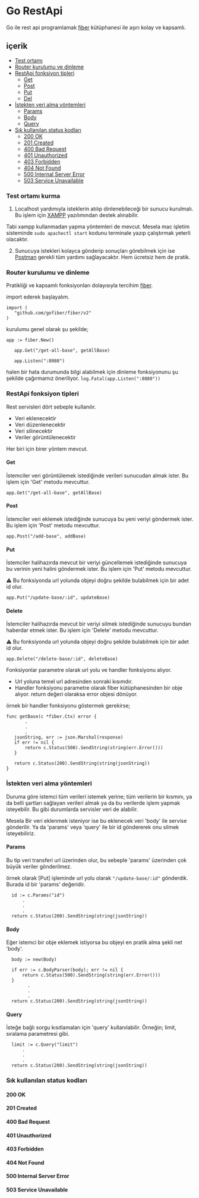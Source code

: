 # Go RestApi

Go ile rest api programlamak [fiber](https://github.com/gofiber/fiber) kütüphanesi ile aşırı kolay ve kapsamlı.

## içerik 

- [Test ortamı](https://github.com/murattarslan/go_rest_api/tree/master#test-ortam%C4%B1-kurma)
- [Router kurulumu ve dinleme](https://github.com/murattarslan/go_rest_api/tree/master#router-kurulumu-ve-dinleme)
- [RestApi fonksiyon tipleri](https://github.com/murattarslan/go_rest_api/tree/master#restapi-fonksiyon-tipleri)
  - [Get](https://github.com/murattarslan/go_rest_api/tree/master#get)
  - [Post](https://github.com/murattarslan/go_rest_api/tree/master#post)
  - [Put](https://github.com/murattarslan/go_rest_api/tree/master#put)
  - [Del](https://github.com/murattarslan/go_rest_api/tree/master#del)
- [İstekten veri alma yöntemleri](https://github.com/murattarslan/go_rest_api/tree/master#i%CC%87stekten-veri-alma-y%C3%B6ntemleri)
  - [Params](https://github.com/murattarslan/go_rest_api/tree/master#params)
  - [Body](https://github.com/murattarslan/go_rest_api/tree/master#body)
  - [Query](https://github.com/murattarslan/go_rest_api/tree/master#query)
- [Sık kullanılan status kodları](https://github.com/murattarslan/go_rest_api/tree/master#s%C4%B1k-kullan%C4%B1lan-status-kodlar%C4%B1)
  - [200 OK](https://github.com/murattarslan/go_rest_api/tree/master#200-ok)
  - [201 Created](https://github.com/murattarslan/go_rest_api/tree/master#201-created)
  - [400 Bad Request](https://github.com/murattarslan/go_rest_api/tree/master#400-bad-request)
  - [401 Unauthorized](https://github.com/murattarslan/go_rest_api/tree/master#401-unauthorized)
  - [403 Forbidden](https://github.com/murattarslan/go_rest_api/tree/master#403-forbidden)
  - [404 Not Found](https://github.com/murattarslan/go_rest_api/tree/master#404-not-found)
  - [500 Internal Server Error](https://github.com/murattarslan/go_rest_api/tree/master#500-internal-server-error)
  - [503 Service Unavailable](https://github.com/murattarslan/go_rest_api/tree/master#503-service-unavailable)
  
### Test ortamı kurma

1. Localhost yardımıyla isteklerin atılıp dinlenebileceği bir sunucu kurulmalı. Bu işlem için [XAMPP](https://www.apachefriends.org/tr/) yazılımından destek alınabilir.
 
 Tabi xampp kullanmadan yapma yöntemleri de mevcut. Mesela mac işletim sisteminde ``` sudo apachectl start ``` kodunu terminale yazıp çalıştırmak yeterli olacaktır.
 
 2. Sunucuya istekleri kolayca gönderip sonuçları görebilmek için ise [Postman](https://www.postman.com/) gerekli tüm yardımı sağlayacaktır. Hem ücretsiz hem de pratik.
 
 
 ### Router kurulumu ve dinleme
 
 Pratikliği ve kapsamlı fonksiyonları dolayısıyla tercihim [fiber](https://github.com/gofiber/fiber).
 
 import ederek başlayalım.
 ```
 import (
	"github.com/gofiber/fiber/v2"
)
 ```
 
 kurulumu genel olarak şu şekilde;
 ```
 app := fiber.New()

	app.Get("/get-all-base", getAllBase)

	app.Listen(":8080")
 ```
 
 halen bir hata durumunda bilgi alabilmek için dinleme fonksiyonunu şu şekilde çağırmamız öneriliyor. ``` log.Fatal(app.Listen(":8080")) ```
 
 ### RestApi fonksiyon tipleri
 
 Rest servisleri dört sebeple kullanılır.
 - Veri eklenecektir
 - Veri düzenlenecektir
 - Veri silinecektir
 - Veriler görüntülenecektir
 
 Her biri için birer yöntem mevcut.
 
 #### Get
 
 İstemciler veri görüntülemek istediğinde verileri sunucudan almak ister. Bu işlem için 'Get' metodu mevcuttur.
 
 ```
 app.Get("/get-all-base", getAllBase)
 ```
 
 #### Post
 
 İstemciler veri eklemek istediğinde sunucuya bu yeni veriyi göndermek ister. Bu işlem için 'Post' metodu mevcuttur.
 
 ```
 app.Post("/add-base", addBase)
 ```
 
 #### Put
 
 İstemciler halihazırda mevcut bir veriyi güncellemek istediğinde sunucuya bu verinin yeni halini göndermek ister. Bu işlem için 'Put' metodu mevcuttur.
 
 :warning: Bu fonksiyonda url yolunda objeyi doğru şekilde bulabilmek için bir adet id olur.
 
 ```
 app.Put("/update-base/:id", updateBase)
 ```
 
 #### Delete
 
 İstemciler halihazırda mevcut bir veriyi silmek istediğinde sunucuyu bundan haberdar etmek ister. Bu işlem için 'Delete' metodu mevcuttur.
 
 :warning: Bu fonksiyonda url yolunda objeyi doğru şekilde bulabilmek için bir adet id olur.
 
 ```
 app.Delete("/delete-base/:id", deleteBase)
 ```
 
 Fonksiyonlar parametre olarak url yolu ve handler fonksiyonu alıyor. 
 - Url yoluna temel url adresinden sonraki kısımdır.
 - Handler fonksiyonu parametre olarak fiber kütüphanesinden bir obje alıyor. return değeri olaraksa error objesi dönüyor.
 
 örnek bir handler fonksiyonu göstermek gerekirse;
 ```
func getBase(c *fiber.Ctx) error {
        .
        .
        .
	jsonString, err := json.Marshal(response)
	if err != nil {
		return c.Status(500).SendString(string(err.Error()))
	}

	return c.Status(200).SendString(string(jsonString))
}
 ```
 
### İstekten veri alma yöntemleri

 Duruma göre istemci tüm verileri istemek yerine; tüm verilerin bir kısmını, ya da belli şartları sağlayan verileri almak ya da bu verilerde işlem yapmak isteyebilir.
 Bu gibi durumlarda servisler veri de alabilir.
 
 Mesela Bir veri eklenmek isteniyor ise bu eklenecek veri 'body' ile servise gönderilir. Ya da 'params' veya 'query' ile bir id göndererek onu silmek isteyebiliriz.
 
  #### Params
  
  Bu tip veri transferi url üzerinden olur, bu sebeple 'params' üzerinden çok büyük veriler gönderilmez.
  
  örnek olarak [Put] işleminde url yolu olarak ``` "/update-base/:id" ``` gönderdik. Burada id bir 'params' değeridir.
  
  ```
	id := c.Params("id")
        .
        .
        .
	return c.Status(200).SendString(string(jsonString))
  
  ```
  
  #### Body
  
  Eğer istemci bir obje eklemek istiyorsa bu objeyi en pratik alma şekli net 'body'.
  
  ```
	body := new(Body)

	if err := c.BodyParser(body); err != nil {
		return c.Status(500).SendString(string(err.Error()))
	}
          .
          .
          .
	return c.Status(200).SendString(string(jsonString))
  
  ```
  
  #### Query
  
  İsteğe bağlı sorgu kısıtlamaları için 'query' kullanılabilir. Örneğin; limit, sıralama parametresi gibi.
  
  ```
	limit := c.Query("limit")
        .
        .
        .
	return c.Status(200).SendString(string(jsonString))
  
  ```
  
### Sık kullanılan status kodları
  #### 200 OK
  #### 201 Created
  #### 400 Bad Request
  #### 401 Unauthorized
  #### 403 Forbidden
  #### 404 Not Found
  #### 500 Internal Server Error
  #### 503 Service Unavailable
 
 
 
 
 
 
 
 
